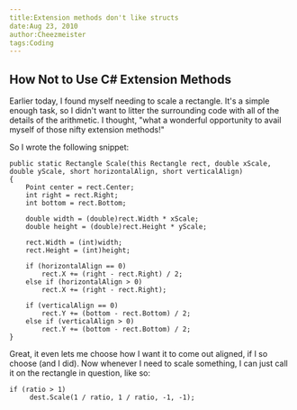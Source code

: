 ```yaml
---
title:Extension methods don't like structs
date:Aug 23, 2010
author:Cheezmeister
tags:Coding
---
```


## How Not to Use C# Extension Methods ##

Earlier today, I found myself needing to scale a rectangle. 
It's a simple enough task, so I didn't want to litter the surrounding code
with all of the details of the arithmetic. I thought, "what a wonderful 
opportunity to avail myself of those nifty extension methods!"

So I wrote the following snippet:

    public static Rectangle Scale(this Rectangle rect, double xScale, double yScale, short horizontalAlign, short verticalAlign)
    {
        Point center = rect.Center;
        int right = rect.Right;
        int bottom = rect.Bottom;
       
        double width = (double)rect.Width * xScale;
        double height = (double)rect.Height * yScale;
       
        rect.Width = (int)width;
        rect.Height = (int)height;
       
        if (horizontalAlign == 0)
            rect.X += (right - rect.Right) / 2;
        else if (horizontalAlign > 0)
            rect.X += (right - rect.Right);
       
        if (verticalAlign == 0)
            rect.Y += (bottom - rect.Bottom) / 2;
        else if (verticalAlign > 0)
            rect.Y += (bottom - rect.Bottom) / 2;
    }

Great, it even lets me choose how I want it to come out aligned, 
if I so choose (and I did). 
Now whenever I need to scale something, I can just call it on the 
rectangle in question, like so:

    if (ratio > 1)
         dest.Scale(1 / ratio, 1 / ratio, -1, -1);
		 

